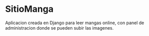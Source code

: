 # SitioManga
Aplicacion creada en Django para leer mangas online, con panel de administracion donde se pueden subir las imagenes.
